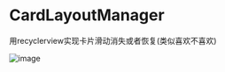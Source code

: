 # CardLayoutManager
用recyclerview实现卡片滑动消失或者恢复(类似喜欢不喜欢)


![image](https://github.com/HeinzLip/CardLayoutManager/blob/master/Screenshot/cardlayoutmanager.gif)
